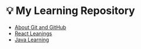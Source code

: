 # 💡 My Learning Repository
- [About Git and GitHub](./Git.md)
- [React Leanings](./React.md)
- [Java Learning](https://github.com/donna2864/Java-Programming/Readme.md)